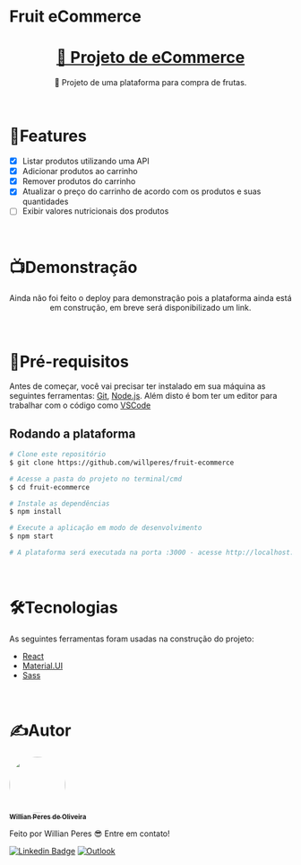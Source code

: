 # Fruit eCommerce

<h1 align="center">
    <a href="https://pt-br.reactjs.org/">🛒	Projeto de eCommerce</a>
</h1>

<p align="center">🚀 Projeto de uma plataforma para compra de frutas.</p>

<br>

# 📂Features

- [x] Listar produtos utilizando uma API
- [x] Adicionar produtos ao carrinho
- [x] Remover produtos do carrinho
- [x] Atualizar o preço do carrinho de acordo com os produtos e suas quantidades
- [ ] Exibir valores nutricionais dos produtos

<br>

# 📺Demonstração

<p align="center">Ainda não foi feito o deploy para demonstração pois a plataforma ainda está em construção, em breve será disponibilizado um link.</p>

<br>

# 📝Pré-requisitos
Antes de começar, você vai precisar ter instalado em sua máquina as seguintes ferramentas:
[Git](https://git-scm.com), [Node.js](https://nodejs.org/en/). 
Além disto é bom ter um editor para trabalhar com o código como [VSCode](https://code.visualstudio.com/)

## Rodando a plataforma
```bash
# Clone este repositório
$ git clone https://github.com/willperes/fruit-ecommerce

# Acesse a pasta do projeto no terminal/cmd
$ cd fruit-ecommerce

# Instale as dependências
$ npm install

# Execute a aplicação em modo de desenvolvimento
$ npm start

# A plataforma será executada na porta :3000 - acesse http://localhost:3000
```

<br>

# 🛠️Tecnologias

As seguintes ferramentas foram usadas na construção do projeto:

- [React](https://pt-br.reactjs.org/)
- [Material.UI](https://mui.com/)
- [Sass](https://sass-lang.com/)

<br>

# ✍️Autor

<a href="https://github.com/willperes">
 <img style="border-radius: 50%;" src="https://avatars.githubusercontent.com/u/64440935?v=4" width="100px;" alt=""/>
 <br />
 <sub><b>Willian Peres de Oliveira</b></sub></a>


Feito por Willian Peres 😎 Entre em contato!

[![Linkedin Badge](https://img.shields.io/badge/-Willian-blue?style=flat-square&logo=Linkedin&logoColor=white&link=https:https://www.linkedin.com/in/willian-peres-de-oliveira/)](https://www.linkedin.com/in/willian-peres-de-oliveira/) 
[![Outlook](https://camo.githubusercontent.com/8d356e708d8154421c5aa6b5936cc18265ac2d778285d75d081a5e56284b6c10/68747470733a2f2f696d672e736869656c64732e696f2f62616467652f2d486f746d61696c2d3030373844343f7374796c653d666c61742d737175617265266c6f676f3d6d6963726f736f66742d6f75746c6f6f6b266c6f676f436f6c6f723d7768697465266c696e6b3d6d61696c746f3a6c75697a6361726c6f735f6162626f747440686f746d61696c2e636f6d)](mailto:will.peres@outlook.com)